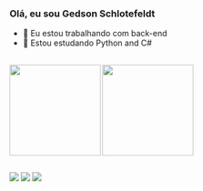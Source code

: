 ### Olá, eu sou Gedson Schlotefeldt

- 🔭 Eu estou trabalhando com back-end
- 🌱 Estou estudando Python and C#

##

<a href="https://github.com/anuraghazra/github-readme-stats">
  <img height=160 align="left" src="https://github-readme-stats.vercel.app/api?username=Schlotged&theme=dracula" />
<a href="https://github.com/anuraghazra/convoychat">
  <img height=160 align="center" src="https://github-readme-stats.vercel.app/api/top-langs?username=Schlotged&layout=compact&langs_count=8&card_width=300&theme=dracula" />
</a>

##

##

<div> 
  
  <a href="https://www.instagram.com/schlotgee_/" target="_blank"><img src="https://img.shields.io/badge/-Instagram-%23E4405F?style=for-the-badge&logo=instagram&logoColor=white" target="_blank"></a>
  <a href = "mailto:gedsonsilva99@gmail.com"><img src="https://img.shields.io/badge/-Gmail-%23333?style=for-the-badge&logo=gmail&logoColor=white" target="_blank"></a>
  <a href="https://www.linkedin.com/in/gedson-schlotefeldt-da-silva-858a80246/" target="_blank"><img src="https://img.shields.io/badge/-LinkedIn-%230077B5?style=for-the-badge&logo=linkedin&logoColor=white" target="_blank"></a> 
  
</div>

